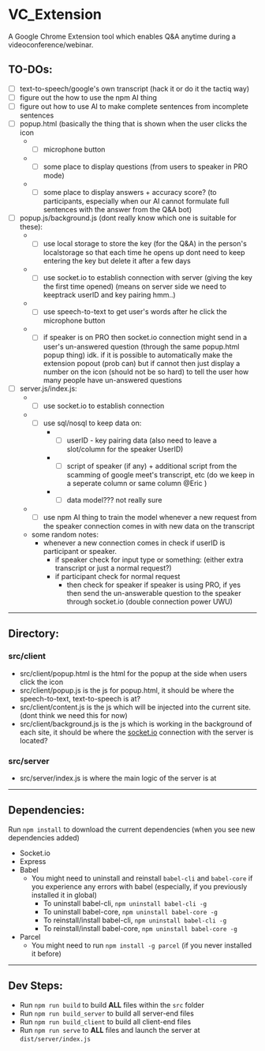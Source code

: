 # VC_Extension
A Google Chrome Extension tool which enables Q&amp;A anytime during a videoconference/webinar.

## TO-DOs:
- [ ] text-to-speech/google's own transcript (hack it or do it the tactiq way)
- [ ] figure out the how to use the npm AI thing 
- [ ] figure out how to use AI to make complete sentences from incomplete sentences
- [ ] popup.html (basically the thing that is shown when the user clicks the icon 
    * - [ ] microphone button 
    * - [ ] some place to display questions (from users to speaker in PRO mode)
    * - [ ] some place to display answers + accuracy score? (to participants, especially when our AI cannot formulate full sentences with the answer from the Q&A bot) 
- [ ] popup.js/background.js (dont really know which one is suitable for these):
    * - [ ] use local storage to store the key (for the Q&A) in the person's localstorage so that each time he opens up dont need to keep entering the key but delete it after a few days 
    * - [ ] use socket.io to establish connection with server (giving the key the first time opened) (means on server side we need to keeptrack userID and key pairing hmm..)
    * - [ ] use speech-to-text to get user's words after he click the microphone button
    * - [ ] if speaker is on PRO then socket.io connection might send in a user's un-answered question (through the same popup.html popup thing) idk. if it is possible to automatically make the extension popout (prob can) but if cannot then just display a number on the icon (should not be so hard) to tell the user how many people have un-answered questions  
- [ ] server.js/index.js:
    * - [ ] use socket.io to establish connection 
    * - [ ] use sql/nosql to keep data on: 
        * - [ ] userID - key pairing data (also need to leave a slot/column for the speaker UserID)
        * - [ ] script of speaker (if any) + additional script from the scamming of google meet's transcript, etc (do we keep in a seperate column or same column @Eric )
        * - [ ] data model??? not really sure 
    * - [ ] use npm AI thing to train the model whenever a new request from the speaker connection comes in with new data on the transcript 
    * some random notes: 
        * whenever a new connection comes in check if userID is participant or speaker.
            * if speaker check for input type or something: (either extra transcript or just a normal request?)
            * if participant check for normal request 
                * then check for speaker if speaker is using PRO, if yes then send the un-answerable question to the speaker through socket.io (double connection power UWU) 
  
--- 

## Directory: 
### src/client
- src/client/popup.html is the html for the popup at the side when users click the icon
- src/client/popup.js is the js for popup.html, it should be where the speech-to-text, text-to-speech is at? 
- src/client/content.js is the js which will be injected into the current site. (dont think we need this for now)
- src/client/background.js is the js which is working in the background of each site, it should be where the [socket.io](https://socket.io) connection with the server is located? 

### src/server
- src/server/index.js is where the main logic of the server is at 

---

## Dependencies:
Run `npm install` to download the current dependencies (when you see new dependencies added) 
- Socket.io
- Express
- Babel
    * You might need to uninstall and reinstall `babel-cli` and `babel-core` if you experience any errors with babel (especially, if you previously installed it in global)
        * To uninstall babel-cli, `npm uninstall babel-cli -g`
        * To uninstall babel-core, `npm uninstall babel-core -g`
        * To reinstall/install babel-cli, `npm uninstall babel-cli -g`
        * To reinstall/install babel-core, `npm uninstall babel-core -g`
- Parcel 
    * You might need to run `npm install -g parcel` (if you never installed it before)

---

## Dev Steps: 
- Run `npm run build` to build **ALL** files within the `src` folder
- Run `npm run build_server` to build all server-end files 
- Run `npm run build_client` to build all client-end files
- Run `npm run serve` to **ALL** files and launch the server at `dist/server/index.js`
